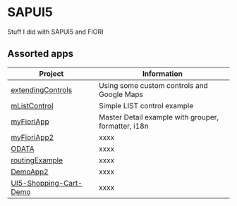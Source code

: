 # SAPUI5
Stuff I did with SAPUI5 and FIORI


## Assorted apps
Project | Information
--- | ---
[extendingControls](https://github.com/rdquintas/sapui5/tree/master/extendingControls) | Using some custom controls and Google Maps
[mListControl](https://github.com/rdquintas/sapui5/tree/master/mListControl) | Simple LIST control example
[myFioriApp](https://github.com/rdquintas/sapui5/tree/master/myFioriApp) | Master Detail example with grouper, formatter, i18n
[myFioriApp2](https://github.com/rdquintas/sapui5/tree/master/myFioriApp2) | xxxx
[ODATA](https://github.com/rdquintas/sapui5/tree/master/ODATA) | xxxx
[routingExample](https://github.com/rdquintas/sapui5/tree/master/routingExample) | xxxx
[DemoApp2](https://github.com/rdquintas/sapui5/tree/master/DemoApp2) | xxxx
[UI5-Shopping-Cart-Demo](https://github.com/rdquintas/sapui5/tree/master/UI5-Shopping-Cart-Demo) | xxxx


